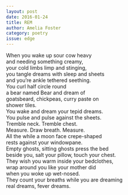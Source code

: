 ```yaml
---
layout: post 
date: 2016-01-24
title: REM
author: Amelia Foster
category: poetry
issue: edge
---
```

When you wake up sour cow heavy  
and needing something creamy,  
your cold limbs limp and stinging,  
you tangle dreams with sleep and sheets  
and you’re ankle tethered seething.  
You curl half circle round  
a bear named Bear and dream of  
goatsbeard, chickpeas, curry paste on  
shower tiles.  
You wake and dream your tepid dreams.  
You pulse and pulse against the sheets.  
Tremble neck. Tremble chest.  
Measure. Draw breath. Measure.  
All the while a moon face crepe-shaped  
rests against your windowpane.  
Empty ghosts, sitting ghosts press the bed  
beside you, salt your pillow, touch your chest.  
They wish you warm inside your bedclothes,  
wrap around you like your mother did  
when you woke up wet-nosed.  
They count your breaths while you are dreaming  
real dreams, fever dreams.